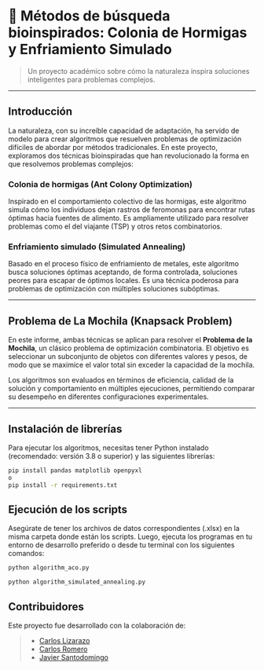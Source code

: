 # 🔎 Métodos de búsqueda bioinspirados: Colonia de Hormigas y Enfriamiento Simulado  

> Un proyecto académico sobre cómo la naturaleza inspira soluciones inteligentes para problemas complejos.

---

## Introducción

La naturaleza, con su increíble capacidad de adaptación, ha servido de modelo para crear algoritmos que resuelven problemas de optimización difíciles de abordar por métodos tradicionales. En este proyecto, exploramos dos técnicas bioinspiradas que han revolucionado la forma en que resolvemos problemas complejos:

### Colonia de hormigas (Ant Colony Optimization)

Inspirado en el comportamiento colectivo de las hormigas, este algoritmo simula cómo los individuos dejan rastros de feromonas para encontrar rutas óptimas hacia fuentes de alimento. Es ampliamente utilizado para resolver problemas como el del viajante (TSP) y otros retos combinatorios.

### Enfriamiento simulado (Simulated Annealing)

Basado en el proceso físico de enfriamiento de metales, este algoritmo busca soluciones óptimas aceptando, de forma controlada, soluciones peores para escapar de óptimos locales. Es una técnica poderosa para problemas de optimización con múltiples soluciones subóptimas.

---

## Problema de La Mochila (Knapsack Problem)

En este informe, ambas técnicas se aplican para resolver el **Problema de la Mochila**, un clásico problema de optimización combinatoria. El objetivo es seleccionar un subconjunto de objetos con diferentes valores y pesos, de modo que se maximice el valor total sin exceder la capacidad de la mochila.

Los algoritmos son evaluados en términos de eficiencia, calidad de la solución y comportamiento en múltiples ejecuciones, permitiendo comparar su desempeño en diferentes configuraciones experimentales.

---

## Instalación de librerías

Para ejecutar los algoritmos, necesitas tener Python instalado (recomendado: versión 3.8 o superior) y las siguientes librerías:

```bash
pip install pandas matplotlib openpyxl
o
pip install -r requirements.txt
```

## Ejecución de los scripts

Asegúrate de tener los archivos de datos correspondientes (.xlsx) en la misma carpeta donde están los scripts. Luego, ejecuta los programas en tu entorno de desarrollo preferido o desde tu terminal con los siguientes comandos:
```bash
python algorithm_aco.py
```
```bash
python algorithm_simulated_annealing.py
```

## Contribuidores 
Este proyecto fue desarrollado con la colaboración de:

>- [Carlos Lizarazo](https://github.com/CALR0)
>- [Carlos Romero](https://github.com/Carlos-RomeroRo)
>- [Javier Santodomingo](https://github.com/JavierS2)
